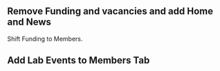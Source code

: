 ## Remove Funding and vacancies and add Home and News

Shift Funding to Members.

## Add Lab Events to Members Tab